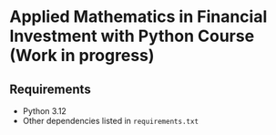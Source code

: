 # Applied Mathematics in Financial Investment with Python Course (Work in progress)

## Requirements

- Python 3.12
- Other dependencies listed in `requirements.txt`
